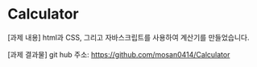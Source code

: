 # Calculator
[과제 내용]
html과 CSS, 그리고 자바스크립트를 사용하여 계산기를 만들었습니다.

[과제 결과물]
git hub 주소: https://github.com/mosan0414/Calculator

